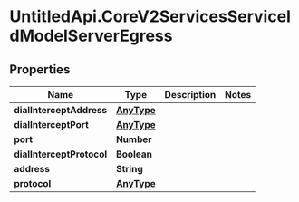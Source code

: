 # UntitledApi.CoreV2ServicesServiceIdModelServerEgress

## Properties

Name | Type | Description | Notes
------------ | ------------- | ------------- | -------------
**dialInterceptAddress** | [**AnyType**](.md) |  | 
**dialInterceptPort** | [**AnyType**](.md) |  | 
**port** | **Number** |  | 
**dialInterceptProtocol** | **Boolean** |  | 
**address** | **String** |  | 
**protocol** | [**AnyType**](.md) |  | 


